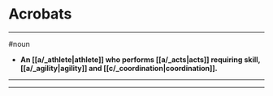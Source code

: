# Acrobats
---
#noun
- **An [[a/_athlete|athlete]] who performs [[a/_acts|acts]] requiring skill, [[a/_agility|agility]] and [[c/_coordination|coordination]].**
---
---
